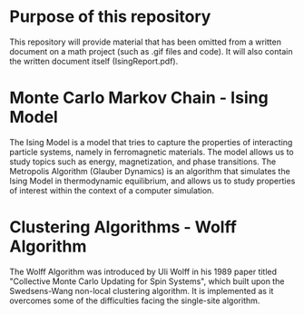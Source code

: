 # Purpose of this repository
This repository will provide material that has been omitted from a written document on a math project (such as .gif files and code). It will also contain the written document itself (IsingReport.pdf).

# Monte Carlo Markov Chain - Ising Model
The Ising Model is a model that tries to capture the properties of interacting particle systems, namely in ferromagnetic materials. The model allows us to study topics such as energy, magnetization, and phase transitions. The Metropolis Algorithm (Glauber Dynamics) is an algorithm that simulates the Ising Model in thermodynamic equilibrium, and allows us to study properties of interest within the context of a computer simulation.

# Clustering Algorithms - Wolff Algorithm

The Wolff Algorithm was introduced by Uli Wolff in his 1989 paper titled "Collective Monte Carlo Updating for Spin Systems", which built upon the Swedsens-Wang non-local clustering algorithm. It is implemented as it overcomes some of the difficulties facing the single-site algorithm.
